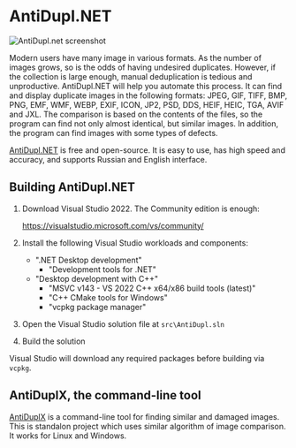 # AntiDupl.NET

![AntiDupl.net screenshot](https://ermig1979.github.io/AntiDupl/data/help/english/files/MainForm.png)

Modern users have many image in various formats. As the number of images grows, so is the odds of
having undesired duplicates. However, if the collection is large enough, manual deduplication is
tedious and unproductive. AntiDupl.NET will help you automate this process. It can find and display
duplicate images in the following formats: JPEG, GIF, TIFF, BMP, PNG, EMF, WMF, WEBP, EXIF, ICON,
JP2, PSD, DDS, HEIF, HEIC, TGA, AVIF and JXL. The comparison is based on the contents of the files,
so the program can find not only almost identical, but similar images. In addition, the program can
find images with some types of defects.

[AntiDupl.NET](http://ermig1979.github.io/AntiDupl) is free and open-source. It is easy to use, has
high speed and accuracy, and supports Russian and English interface.

## Building AntiDupl.NET

1. Download Visual Studio 2022. The Community edition is enough:

    <https://visualstudio.microsoft.com/vs/community/>

2. Install the following Visual Studio workloads and components:

    - ".NET Desktop development"
      - "Development tools for .NET"
    - "Desktop development with C++"
      - "MSVC v143 - VS 2022 C++ x64/x86 build tools (latest)"
      - "C++ CMake tools for Windows"
      - "vcpkg package manager"

3. Open the Visual Studio solution file at `src\AntiDupl.sln`

4. Build the solution

Visual Studio will download any required packages before building via `vcpkg`.

## AntiDuplX, the command-line tool

[AntiDuplX](https://github.com/ermig1979/AntiDuplX) is a command-line tool for finding similar and damaged images.
This is standalon project which uses similar algorithm of image comparison. It works for Linux and Windows.
